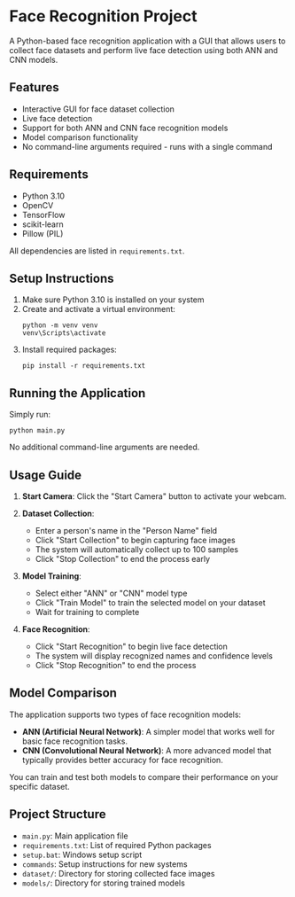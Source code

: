 # Face Recognition Project

A Python-based face recognition application with a GUI that allows users to collect face datasets and perform live face detection using both ANN and CNN models.

## Features

- Interactive GUI for face dataset collection
- Live face detection
- Support for both ANN and CNN face recognition models
- Model comparison functionality
- No command-line arguments required - runs with a single command

## Requirements

- Python 3.10
- OpenCV
- TensorFlow
- scikit-learn
- Pillow (PIL)

All dependencies are listed in `requirements.txt`.

## Setup Instructions

1. Make sure Python 3.10 is installed on your system
2. Create and activate a virtual environment:
   ```
   python -m venv venv
   venv\Scripts\activate
   ```
3. Install required packages:
   ```
   pip install -r requirements.txt
   ```

## Running the Application

Simply run:
```
python main.py
```

No additional command-line arguments are needed.

## Usage Guide

1. **Start Camera**: Click the "Start Camera" button to activate your webcam.

2. **Dataset Collection**:
   - Enter a person's name in the "Person Name" field
   - Click "Start Collection" to begin capturing face images
   - The system will automatically collect up to 100 samples
   - Click "Stop Collection" to end the process early

3. **Model Training**:
   - Select either "ANN" or "CNN" model type
   - Click "Train Model" to train the selected model on your dataset
   - Wait for training to complete

4. **Face Recognition**:
   - Click "Start Recognition" to begin live face detection
   - The system will display recognized names and confidence levels
   - Click "Stop Recognition" to end the process

## Model Comparison

The application supports two types of face recognition models:

- **ANN (Artificial Neural Network)**: A simpler model that works well for basic face recognition tasks.
- **CNN (Convolutional Neural Network)**: A more advanced model that typically provides better accuracy for face recognition.

You can train and test both models to compare their performance on your specific dataset.

## Project Structure

- `main.py`: Main application file
- `requirements.txt`: List of required Python packages
- `setup.bat`: Windows setup script
- `commands`: Setup instructions for new systems
- `dataset/`: Directory for storing collected face images
- `models/`: Directory for storing trained models
